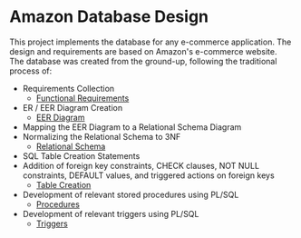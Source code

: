 # Amazon Database Design

This project implements the database for any e-commerce application. The design and requirements are based on Amazon's e-commerce website.   
The database was created from the ground-up, following the traditional process of:
* Requirements Collection
  * [Functional Requirements](https://github.com/marymathews/amazon-database-design/blob/master/Project%20Report.pdf)
* ER / EER Diagram Creation
  * [EER Diagram](https://github.com/marymathews/amazon-database-design/blob/master/EER%20Diagram.png)
* Mapping the EER Diagram to a Relational Schema Diagram
* Normalizing the Relational Schema to 3NF
  * [Relational Schema](https://github.com/marymathews/amazon-database-design/blob/master/Schema%20Diagram.pdf)
* SQL Table Creation Statements
* Addition of foreign key constraints, CHECK clauses, NOT NULL constraints, DEFAULT values, and triggered actions on foreign keys
  * [Table Creation](https://github.com/marymathews/amazon-database-design/blob/master/Database%20Creation%20Statements.sql)
* Development of relevant stored procedures using PL/SQL
  * [Procedures](https://github.com/marymathews/amazon-database-design/blob/master/Procedures.sql)
* Development of relevant triggers using PL/SQL
  * [Triggers](https://github.com/marymathews/amazon-database-design/blob/master/Triggers.sql)
